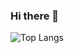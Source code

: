 ### Hi there 👋
![Top Langs](https://github-readme-stats.vercel.app/api/top-langs/?username=HenrikKlasen&theme=tokyonight)
